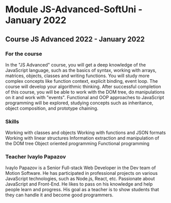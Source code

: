 # Module JS-Advanced-SoftUni - January 2022

## Course JS Advanced 2022 - January 2022 
### For the course
In the "JS Advanced" course, you will get a deep knowledge of the JavaScript language, such as the basics of syntax, working with arrays, matrices, objects, classes and writing functions. You will study more complex concepts like function context, explicit binding, event loop. The course will develop your algorithmic thinking. After successful completion of this course, you will be able to work with the DOM tree, do manipulations on it and work with "events". Functional and OOP approaches to JavaScript programming will be explored, studying concepts such as inheritance, object composition, and prototype chaining.

### Skills
Working with classes and objects
Working with functions and JSON formats
Working with linear structures
Information extraction and manipulation of the DOM tree
Object oriented programming
Functional programming

### Teacher Ivaylo Papazov
Ivaylo Papazov is a Senior Full-stack Web Developer in the Dev team of Motion Software. He has participated in professional projects on various JavaScript technologies, such as Node.js, React, etc. Passionate about JavaScript and Front-End. He likes to pass on his knowledge and help people learn and progress. His goal as a teacher is to show students that they can handle it and become good programmers.
